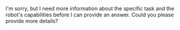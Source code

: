 I'm sorry, but I need more information about the specific task and the robot's capabilities before I can provide an answer. Could you please provide more details?